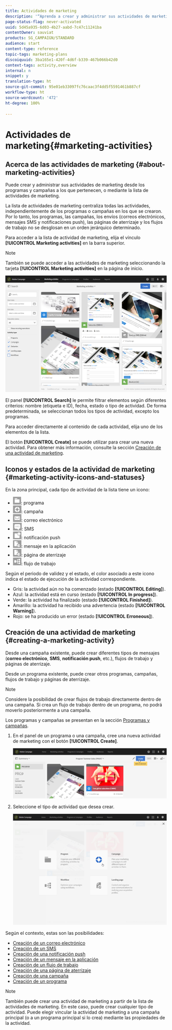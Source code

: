 ```yaml
---
title: Actividades de marketing
description: '“Aprenda a crear y administrar sus actividades de marketing: campañas, correo electrónico, SMS y envíos de notificaciones push, páginas de aterrizaje o flujos de trabajo. Puede diseñar fácilmente una nueva actividad, editar una existente y consultar su estado y validez”.'
page-status-flag: never-activated
uuid: 5d45a935-6d03-4b27-aabd-7c47c11241ba
contentOwner: sauviat
products: SG_CAMPAIGN/STANDARD
audience: start
content-type: reference
topic-tags: marketing-plans
discoiquuid: 3ba165e1-420f-4d6f-b339-467b066b42d0
context-tags: activity,overview
internal: n
snippet: y
translation-type: ht
source-git-commit: 95e01eb33097fc76caac3f4dd5f5591461b887cf
workflow-type: ht
source-wordcount: '472'
ht-degree: 100%

---
```



# Actividades de marketing{#marketing-activities}

## Acerca de las actividades de marketing {#about-marketing-activities}

Puede crear y administrar sus actividades de marketing desde los programas y campañas a los que pertenecen, o mediante la lista de actividades de marketing.

La lista de actividades de marketing centraliza todas las actividades, independientemente de los programas o campañas en los que se crearon. Por lo tanto, los programas, las campañas, los envíos (correos electrónicos, mensajes SMS y notificaciones push), las páginas de aterrizaje y los flujos de trabajo no se desglosan en un orden jerárquico determinado.

Para acceder a la lista de actividad de marketing, elija el vínculo **[!UICONTROL Marketing activities]** en la barra superior.

>[!NOTE]
>
>También se puede acceder a las actividades de marketing seleccionando la tarjeta **[!UICONTROL Marketing activities]** en la página de inicio.

![](assets/marketing_activities_1.png)

El panel **[!UICONTROL Search]** le permite filtrar elementos según diferentes criterios: nombre (etiqueta e ID), fecha, estado o tipo de actividad. De forma predeterminada, se seleccionan todos los tipos de actividad, excepto los programas.

Para acceder directamente al contenido de cada actividad, elija uno de los elementos de la lista.

El botón **[!UICONTROL Create]** se puede utilizar para crear una nueva actividad. Para obtener más información, consulte la sección [Creación de una actividad de marketing](#creating-a-marketing-activity).

## Iconos y estados de la actividad de marketing {#marketing-activity-icons-and-statuses}

En la zona principal, cada tipo de actividad de la lista tiene un icono:

* ![](assets/marketing_program_icon.png): programa
* ![](assets/marketing_campaign_icon.png): campaña
* ![](assets/marketing_email_icon.png): correo electrónico
* ![](assets/marketing_sms_icon.png): SMS
* ![](assets/marketing_push_icon.png): notificación push
* ![](assets/marketing_lp_icon.png): mensaje en la aplicación
* ![](assets/marketing_lp_icon.png): página de aterrizaje
* ![](assets/marketing_workflow_icon.png): flujo de trabajo

Según el periodo de validez y el estado, el color asociado a este icono indica el estado de ejecución de la actividad correspondiente.

* Gris: la actividad aún no ha comenzado (estado **[!UICONTROL Editing]**).
* Azul: la actividad está en curso (estado **[!UICONTROL In progress]**).
* Verde: la actividad ha finalizado (estado **[!UICONTROL Finished]**).
* Amarillo: la actividad ha recibido una advertencia (estado **[!UICONTROL Warning]**).
* Rojo: se ha producido un error (estado **[!UICONTROL Erroneous]**).

## Creación de una actividad de marketing {#creating-a-marketing-activity}

Desde una campaña existente, puede crear diferentes tipos de mensajes (**correo electrónico**, **SMS**, **notificación push**, etc.), flujos de trabajo y páginas de aterrizaje.

Desde un programa existente, puede crear otros programas, campañas, flujos de trabajo y páginas de aterrizaje.

>[!NOTE]
>
>Considere la posibilidad de crear flujos de trabajo directamente dentro de una campaña. Si crea un flujo de trabajo dentro de un programa, no podrá moverlo posteriormente a una campaña.

Los programas y campañas se presentan en la sección [Programas y campañas](../../start/using/programs-and-campaigns.md).

1. En el panel de un programa o una campaña, cree una nueva actividad de marketing con el botón **[!UICONTROL Create]**.

   ![](assets/marketing_activiy_creation_1.png)

1. Seleccione el tipo de actividad que desea crear.

   ![](assets/marketing_activiy_creation_2.png)

Según el contexto, estas son las posibilidades:

* [Creación de un correo electrónico](../../channels/using/creating-an-email.md)
* [Creación de un SMS](../../channels/using/creating-an-sms-message.md)
* [Creación de una notificación push](../../channels/using/preparing-and-sending-a-push-notification.md)
* [Creación de un mensaje en la aplicación](../../channels/using/about-in-app-messaging.md)
* [Creación de un flujo de trabajo](../../automating/using/building-a-workflow.md#creating-a-workflow)
* [Creación de una página de aterrizaje](../../channels/using/getting-started-with-landing-pages.md)
* [Creación de una campaña](../../start/using/programs-and-campaigns.md#creating-a-campaign)
* [Creación de un programa](../../start/using/programs-and-campaigns.md#creating-a-program)

>[!NOTE]
>
>También puede crear una actividad de marketing a partir de la lista de actividades de marketing. En este caso, puede crear cualquier tipo de actividad. Puede elegir vincular la actividad de marketing a una campaña principal (o a un programa principal si lo crea) mediante las propiedades de la actividad.

